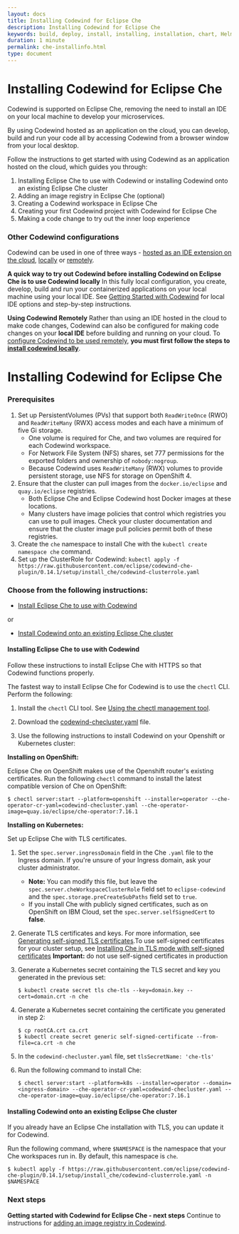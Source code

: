 ```yaml
---
layout: docs
title: Installing Codewind for Eclipse Che
description: Installing Codewind for Eclipse Che
keywords: build, deploy, install, installing, installation, chart, Helm, develop, cloud, public cloud, services, command line, cli, command, start, stop, update, open, delete, options, operation, devops, OpenShift, OKD
duration: 1 minute
permalink: che-installinfo.html
type: document
---
```

# Installing Codewind for Eclipse Che

Codewind is supported on Eclipse Che, removing the need to install an IDE on your local machine to develop your microservices. 

By using Codewind hosted as an application on the cloud, you can develop, build and run your code all by accessing Codewind from a browser window from your local desktop. 

Follow the instructions to get started with using Codewind as an application hosted on the cloud, which guides you through:

1. Installing Eclipse Che to use with Codewind or installing Codewind onto an existing Eclipse Che cluster
2. Adding an image registry in Eclipse Che (optional)
3. Creating a Codewind workspace in Eclipse Che
4. Creating your first Codewind project with Codewind for Eclipse Che
5. Making a code change to try out the inner loop experience 

### Other Codewind configurations

Codewind can be used in one of three ways - [hosted as an IDE extension on the cloud](./che-installinfo.html), [locally](./vsc-getting-started.html) or [remotely](./remote-codewind-overview.html).

**A quick way to try out Codewind before installing Codewind on Eclipse Che is to use Codewind locally** In this fully local configuration, you create, develop, build and run your containerized applications on your local machine using your local IDE. See [Getting Started with Codewind](./gettingstarted.html) for local IDE options and step-by-step instructions.

**Using Codewind Remotely** Rather than using an IDE hosted in the cloud to make code changes, Codewind can also be configured for making code changes on your **local IDE** before building and running on your cloud. To [configure Codewind to be used remotely](./remote-codewind-overview.html), **you must first follow the steps to [install codewind locally](./gettingstarted.html)**. 

# Installing Codewind for Eclipse Che

### Prerequisites

1. Set up PersistentVolumes (PVs) that support both `ReadWriteOnce` (RWO) and `ReadWriteMany` (RWX) access modes and each have a minimum of five Gi storage.
   - One volume is required for Che, and two volumes are required for each Codewind workspace.
   - For Network File System (NFS) shares, set 777 permissions for the exported folders and ownership of `nobody:nogroup`.
   - Because Codewind uses `ReadWriteMany` (RWX) volumes to provide persistent storage, use NFS for storage on OpenShift 4.
2. Ensure that the cluster can pull images from the `docker.io/eclipse` and `quay.io/eclipse` registries.
   - Both Eclipse Che and Eclipse Codewind host Docker images at these locations.
   - Many clusters have image policies that control which registries you can use to pull images. Check your cluster documentation and ensure that the cluster image pull policies permit both of these registries.
3. Create the `che` namespace to install Che with the `kubectl create namespace che` command.
4. Set up the ClusterRole for Codewind:
`kubectl apply -f https://raw.githubusercontent.com/eclipse/codewind-che-plugin/0.14.1/setup/install_che/codewind-clusterrole.yaml`

### Choose from the following instructions:

- [Install Eclipse Che to use with Codewind](./che-installinfo.html#installing-che-to-use-with-codewind)

or

- [Install Codewind onto an existing Eclipse Che cluster](./che-installinfo.html#installing-codewind-onto-an-existing-eclipse-che-cluster)

#### Installing Eclipse Che to use with Codewind 

Follow these instructions to install Eclipse Che with HTTPS so that Codewind functions properly. 

The fastest way to install Eclipse Che for Codewind is to use the `chectl` CLI. Perform the following:

1. Install the `chectl` CLI tool. See [Using the chectl management tool](https://www.eclipse.org/che/docs/che-7/using-the-chectl-management-tool/).

2. Download the [codewind-checluster.yaml](https://raw.githubusercontent.com/eclipse/codewind-che-plugin/0.14.1/setup/install_che/che-operator/codewind-checluster.yaml) file.

3. Use the following instructions to install Codewind on your Openshift or Kubernetes cluster:

**Installing on OpenShift:**

Eclipse Che on OpenShift makes use of the Openshift router's existing certificates. 
Run the following `chectl` command to install the latest compatible version of Che on OpenShift: 
   ```
   $ chectl server:start --platform=openshift --installer=operator --che-operator-cr-yaml=codewind-checluster.yaml --che-operator-image=quay.io/eclipse/che-operator:7.16.1
   ```

**Installing on Kubernetes:**

Set up Eclipse Che with TLS certificates.

1. Set the `spec.server.ingressDomain` field in the Che `.yaml` file to the Ingress domain. If you're unsure of your Ingress domain, ask your cluster administrator.
   - **Note:** You can modify this file, but leave the `spec.server.cheWorkspaceClusterRole` field set to `eclipse-codewind` and the `spec.storage.preCreateSubPaths` field set to `true`.
   - If you install Che with publicly signed certificates, such as on OpenShift on IBM Cloud, set the `spec.server.selfSignedCert` to **false**.
2. Generate TLS certificates and keys. For more information, see [Generating self-signed TLS certificates](https://www.eclipse.org/che/docs/che-7/installing-che-in-tls-mode-with-self-signed-certificates/#generating-self-signed-certificates_installing-che-in-tls-mode-with-self-signed-certificates).To use self-signed certificates for your cluster setup, see [Installing Che in TLS mode with self-signed certificates](https://www.eclipse.org/che/docs/che-7/installing-che-in-tls-mode-with-self-signed-certificates/#generating-self-signed-certificates_installing-che-in-tls-mode-with-self-signed-certificates) **Important:** do not use self-signed certificates in production

3. Generate a Kubernetes secret containing the TLS secret and key you generated in the previous set:
   ```
   $ kubectl create secret tls che-tls --key=domain.key --cert=domain.crt -n che
   ```
4. Generate a Kubernetes secret containing the certificate you generated in step 2:
   ```
   $ cp rootCA.crt ca.crt
   $ kubectl create secret generic self-signed-certificate --from-file=ca.crt -n che
   ```
5. In the `codewind-checluster.yaml` file, set `tlsSecretName: 'che-tls'`
6. Run the following command to install Che: 
   ```
   $ chectl server:start --platform=k8s --installer=operator --domain=<ingress-domain> --che-operator-cr-yaml=codewind-checluster.yaml --che-operator-image=quay.io/eclipse/che-operator:7.16.1
   ```

#### Installing Codewind onto an existing Eclipse Che cluster

If you already have an Eclipse Che installation with TLS, you can update it for Codewind.

Run the following command, where `$NAMESPACE` is the namespace that your Che workspaces run in. By default, this namespace is `che`.
```
$ kubectl apply -f https://raw.githubusercontent.com/eclipse/codewind-che-plugin/0.14.1/setup/install_che/codewind-clusterrole.yaml -n $NAMESPACE
```
### Next steps

**Getting started with Codewind for Eclipse Che - next steps** Continue to instructions for [adding an image registry in Codewind](./che-setupregistries.html).
